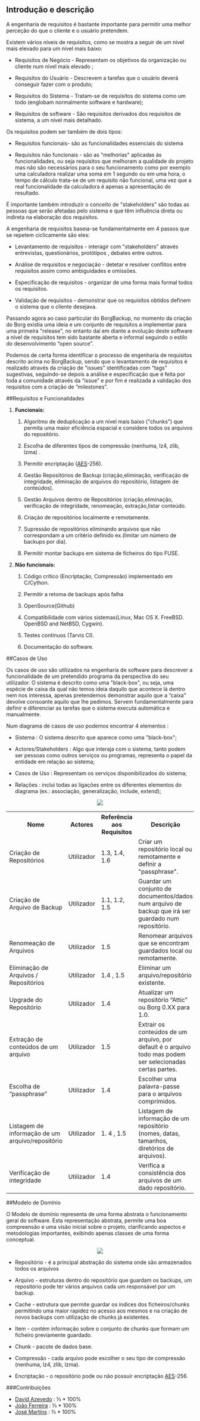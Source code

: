 ## Introdução e descrição 

A engenharia de requisitos é bastante importante para permitir uma melhor perceção do que o cliente e o usuário pretendem.

Existem vários níveis de requisitos, como se mostra a seguir de um nível mais elevado para um nível mais baixo:

* Requisitos de Negócio  - Representam os objetivos da organização ou cliente num nível mais elevado ;

* Requisitos do Usuário - Descrevem a tarefas que o usuário deverá conseguir fazer com o produto;

* Requisitos do Sistema - Tratam-se de requisitos do sistema como um todo (englobam normalmente software e hardware);

* Requisitos de software -  São requisitos derivados dos requisitos de sistema, a um nível mais detalhado.

Os requisitos podem ser também de dois tipos:

* Requisitos funcionais- são as funcionalidades essenciais do sistema

* Requisitos não funcionais - são as "melhorias" aplicadas às funcionalidades, ou seja requisitos que melhoram a qualidade do projeto mas não são necessários para o seu funcionamento como por exemplo uma calculadora realizar uma soma em 1 segundo ou em uma hora, o tempo de cálculo trata-se de um requisito não funcional, uma vez que a  real funcionalidade da calculadora é apenas a apresentação do resultado.

É importante também introduzir o conceito de "stakeholders" são todas as pessoas que serão afetadas pelo sistema e que têm influência direta ou indireta na elaboração dos requisitos.

A engenharia de requisitos baseia-se fundamentalmente em 4 passos que se repetem ciclicamente são eles:

*  Levantamento de requisitos - interagir com "stakeholders" através entrevistas, questionários, protótipos , debates entre outros.

*  Análise de requisitos e negociação - detetar e resolver conflitos entre requisitos assim como ambiguidades e omissões.

* Especificação de requisitos - organizar de uma forma mais formal todos os requisitos.

* Validação de requisitos - demonstrar que os requisitos obtidos definem o sistema que o cliente desejava.

Passando agora ao caso particular do BorgBackup, no momento da criação do Borg existia uma ideia e um conjunto de requisitos a implementar para uma primeira "release", no entanto daí em diante a evolução deste software a nível de requisitos tem sido bastante aberta e informal seguindo o estilo do desenvolvimento “open source”.


Podemos de certa forma identificar o processo de engenharia de requisitos descrito acima no BorgBackup, sendo que o levantamento de requisitos é realizado através da criação de "issues" identificadas com “tags” sugestivas, seguindo-se depois a análise e especificação que é feita por toda a comunidade através da “issue” e por fim é realizada a validação dos requisitos com a criação de “milestones”.


##Requisitos e Funcionalidades

1. **Funcionais:**


	1. Algoritmo de deduplicação a um nível mais baixo ("chunks") que permita uma maior eficiência espacial e considere todos os arquivos do repositório.


	2. Escolha de diferentes tipos de compressão (nenhuma, lz4, zlib, lzma) .


	3. Permitir encriptação ([AES](https://en.wikipedia.org/wiki/Advanced_Encryption_Standard)-256).


	4. Gestão Repositórios de Backup (criação,eliminação, verificação de integridade, eliminação de arquivos do repositório, listagem de conteúdos).


	5. Gestão Arquivos dentro de Repositórios (criação,eliminação, verificação de integridade, renomeação, extração,listar conteúdo.


	6. Criação de repositórios localmente e remotamente.


	7. Supressão de repositórios eliminando arquivos que não correspondam a um critério definido ex.(limitar um número de backups por dia).


	8. Permitir montar backups em sistema de ficheiros do tipo FUSE.  


 


2. **Não funcionais:**


	1. Código crítico (Encriptação, Compressão) implementado em C/Cython.


	2. Permitir a retoma de backups após falha


	3. OpenSource(Github)


	4. Compatibilidade com vários sistemas(Linux, Mac OS X. FreeBSD. OpenBSD and NetBSD, Cygwin).


	5. Testes contínuos (Tarvis CI).


	6. Documentação do software.
  
##Casos de Uso

Os casos de uso são utilizados na engenharia de software para descrever a funcionalidade de um pretendido programa da perspectiva do seu utilizador. O sistema é descrito como uma "black-box", ou seja, uma espécie de caixa da qual não temos ideia daquilo que acontece lá dentro nem nos interessa, apenas pretendemos demonstrar aquilo que a “caixa” devolve consoante aquilo que lhe pedimos. Servem fundamentalmente para definir e diferenciar as tarefas que o sistema executa automática e manualmente. 

Num diagrama de casos de uso podemos encontrar 4 elementos : 

* Sistema : O sistema descrito que aparece como uma "black-box";

* Actores/Stakeholders : Algo que interaja com o sistema, tanto podem ser pessoas como outros serviços ou programas, representa o papel da entidade em relação ao sistema;

* Casos de Uso : Representam os serviços disponibilizados do sistema;

* Relações : inclui todas as ligações entre os diferentes elementos do diagrama (ex.: associação, generalização, include, extend);
<p align="center">
<img  src ="resources/useCases.png" />
</p>

<table>
  <tr>
    <th>Nome</th>
    <th>Actores</th>
    <th>Referência aos Requisitos</th>
    <th>Descrição</th>
  </tr>
  <tr>
    <td>Criação de Repositórios</td>
    <td>Utilizador</td>
    <td>1.3, 1.4, 1.6</td>
    <td>Criar um repositório local ou remotamente e definir a "passphrase".</td>
  </tr>
  <tr>
    <td>Criação de Arquivo de Backup</td>
    <td>Utilizador</td>
    <td>1.1, 1.2, 1.5</td>
    <td>Guardar um conjunto de documentos/dados num arquivo de backup que irá ser guardado num repositório.</td>
  </tr>
  <tr>
    <td>Renomeação de Arquivos</td>
    <td>Utilizador</td>
    <td>1.5</td>
    <td>Renomear arquivos que se encontram guardados local ou remotamente.</td>
  </tr>
  <tr>
    <td>Eliminação de Arquivos / Repositórios</td>
    <td>Utilizador</td>
    <td>1.4 , 1.5</td>
    <td>Eliminar um arquivo/repositório existente.</td>
  </tr>
  <tr>
    <td>Upgrade do Repositório</td>
    <td>Utilizador</td>
    <td>1.4</td>
    <td>Atualizar um repositório “Attic” ou Borg 0.XX para 1.0.</td>
  </tr>
  <tr>
    <td>Extração de conteúdos de um arquivo</td>
    <td>Utilizador</td>
    <td>1.5</td>
    <td>Extrair os conteúdos de um arquivo, por default é o arquivo todo mas podem ser selecionadas certas partes. </td>
  </tr>
  <tr>
    <td>Escolha de “passphrase”</td>
    <td>Utilizador</td>
    <td>1.4</td>
    <td>Escolher uma palavra-passe para o arquivos comprimidos.</td>
  </tr>
  <tr>
    <td>Listagem de informação de um arquivo/repositório</td>
    <td>Utilizador</td>
    <td>1. 4 , 1.5</td>
    <td>Listagem de informação de um repositório (nomes, datas, tamanhos, diretórios de arquivos).</td>
  </tr>
  <tr>
    <td>Verificação de integridade</td>
    <td>Utilizador</td>
    <td>1.4</td>
    <td>Verifica a consistência dos arquivos de um dado repositório.</td>
  </tr>
</table>

##Modelo de Domínio

O Modelo de domínio representa de uma forma abstrata o funcionamento geral do software. Esta representação abstrata, permite uma boa compreensão e uma visão inicial sobre o projeto, clarificando aspectos e metodologias importantes, exibindo apenas classes de uma forma conceptual.

<p align="center">
<img  src ="resources/domainModel.png" />
</p>

* Repositório - é a principal abstração do sistema onde são armazenados todos os arquivos

* Arquivo - estruturas dentro do repositório que guardam os backups, um repositório pode ter vários arquivos cada um responsável por um backup.

* Cache - estrutura que permite guardar os índices dos ficheiros/chunks permitindo uma maior rapidez no acesso aos mesmos e na criação de novos backups com utilização de chunks já existentes.

* Item - contém informação sobre o conjunto de chunks que formam um ficheiro previamente guardado.

* Chunk - pacote de dados base.

* Compressão - cada arquivo pode escolher o seu tipo de compressão (nenhuma, lz4, zlib, lzma).

* Encriptação - o repositório pode ou não possuir encriptação [AES](https://en.wikipedia.org/wiki/Advanced_Encryption_Standard)-256.

###Contribuições

* [David Azevedo](https://github.com/PeaceOff) : ⅓ * 100%
* [João Ferreira](https://github.com/joaocsf) : ⅓ * 100%
* [José Martins](https://github.com/JoseLuisMartins) : ⅓ * 100%

